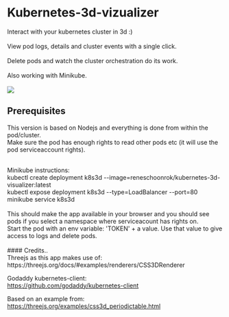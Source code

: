 # Kubernetes-3d-vizualizer

Interact with your kubernetes cluster in 3d :) <br/>
<br/>
View pod logs, details and cluster events with a single click. <br/>
 <br/>
Delete pods and watch the cluster orchestration do its work. <br/>
<br/>
Also working with Minikube. <br/>
<br/>
![](/k8s8.gif)
<br/>
## Prerequisites <br/>
This version is based on Nodejs and everything is done from within the pod/cluster.  <br/>
Make sure the pod has enough rights to read other pods etc (it will use the pod serviceaccount rights). <br/>

<br/>
Minikube instructions: <br/>
kubectl create deployment k8s3d --image=reneschoonrok/kubernetes-3d-visualizer:latest <br/>
kubectl expose deployment k8s3d --type=LoadBalancer --port=80 <br/>
minikube service k8s3d <br/>
 <br/>
This should make the app available in your browser and you should see pods if you select a namespace where serviceacount has rights on. <br/>
Start the pod with an env variable: 'TOKEN' + a value. Use that value to give access to logs and delete pods. <br/>
 <br/>
#### Credits.. <br/>
Threejs as this app makes use of: <br/>
https://threejs.org/docs/#examples/renderers/CSS3DRenderer <br/>

Godaddy kubernetes-client: <br/>
https://github.com/godaddy/kubernetes-client <br/>

Based on an example from: <br/>
https://threejs.org/examples/css3d_periodictable.html <br/>
